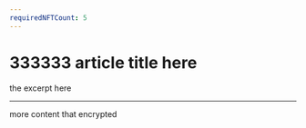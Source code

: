 ```yaml
---
requiredNFTCount: 5
---
```


# 333333 article title here

the excerpt here

---

more content that encrypted
